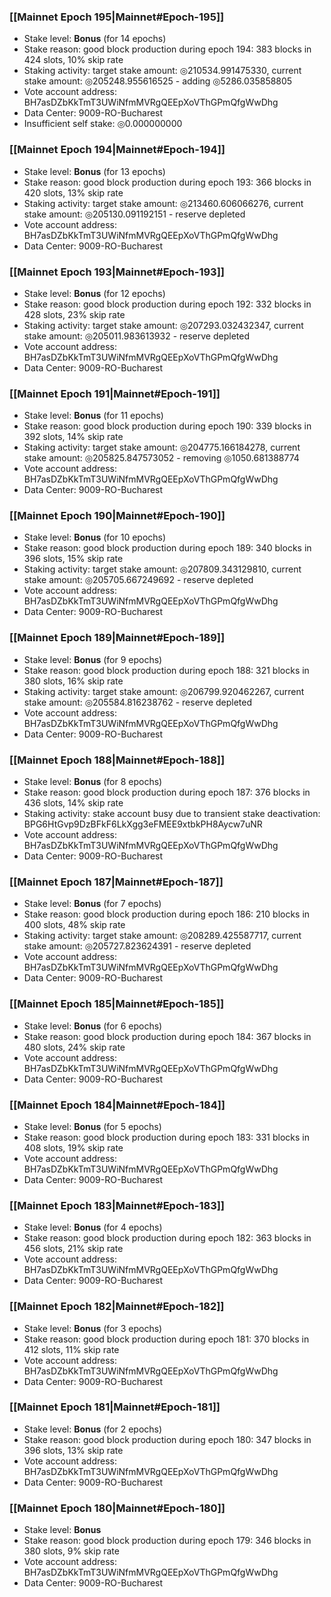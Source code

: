 ### [[Mainnet Epoch 195|Mainnet#Epoch-195]]
* Stake level: **Bonus** (for 14 epochs)
* Stake reason: good block production during epoch 194: 383 blocks in 424 slots, 10% skip rate
* Staking activity: target stake amount: ◎210534.991475330, current stake amount: ◎205248.955616525 - adding ◎5286.035858805
* Vote account address: BH7asDZbKkTmT3UWiNfmMVRgQEEpXoVThGPmQfgWwDhg
* Data Center: 9009-RO-Bucharest
* Insufficient self stake: ◎0.000000000
### [[Mainnet Epoch 194|Mainnet#Epoch-194]]
* Stake level: **Bonus** (for 13 epochs)
* Stake reason: good block production during epoch 193: 366 blocks in 420 slots, 13% skip rate
* Staking activity: target stake amount: ◎213460.606066276, current stake amount: ◎205130.091192151 - reserve depleted
* Vote account address: BH7asDZbKkTmT3UWiNfmMVRgQEEpXoVThGPmQfgWwDhg
* Data Center: 9009-RO-Bucharest
### [[Mainnet Epoch 193|Mainnet#Epoch-193]]
* Stake level: **Bonus** (for 12 epochs)
* Stake reason: good block production during epoch 192: 332 blocks in 428 slots, 23% skip rate
* Staking activity: target stake amount: ◎207293.032432347, current stake amount: ◎205011.983613932 - reserve depleted
* Vote account address: BH7asDZbKkTmT3UWiNfmMVRgQEEpXoVThGPmQfgWwDhg
* Data Center: 9009-RO-Bucharest
### [[Mainnet Epoch 191|Mainnet#Epoch-191]]
* Stake level: **Bonus** (for 11 epochs)
* Stake reason: good block production during epoch 190: 339 blocks in 392 slots, 14% skip rate
* Staking activity: target stake amount: ◎204775.166184278, current stake amount: ◎205825.847573052 - removing ◎1050.681388774
* Vote account address: BH7asDZbKkTmT3UWiNfmMVRgQEEpXoVThGPmQfgWwDhg
* Data Center: 9009-RO-Bucharest
### [[Mainnet Epoch 190|Mainnet#Epoch-190]]
* Stake level: **Bonus** (for 10 epochs)
* Stake reason: good block production during epoch 189: 340 blocks in 396 slots, 15% skip rate
* Staking activity: target stake amount: ◎207809.343129810, current stake amount: ◎205705.667249692 - reserve depleted
* Vote account address: BH7asDZbKkTmT3UWiNfmMVRgQEEpXoVThGPmQfgWwDhg
* Data Center: 9009-RO-Bucharest
### [[Mainnet Epoch 189|Mainnet#Epoch-189]]
* Stake level: **Bonus** (for 9 epochs)
* Stake reason: good block production during epoch 188: 321 blocks in 380 slots, 16% skip rate
* Staking activity: target stake amount: ◎206799.920462267, current stake amount: ◎205584.816238762 - reserve depleted
* Vote account address: BH7asDZbKkTmT3UWiNfmMVRgQEEpXoVThGPmQfgWwDhg
* Data Center: 9009-RO-Bucharest
### [[Mainnet Epoch 188|Mainnet#Epoch-188]]
* Stake level: **Bonus** (for 8 epochs)
* Stake reason: good block production during epoch 187: 376 blocks in 436 slots, 14% skip rate
* Staking activity: stake account busy due to transient stake deactivation: BPG6HtGvp9DzBFkF6LkXgg3eFMEE9xtbkPH8Aycw7uNR
* Vote account address: BH7asDZbKkTmT3UWiNfmMVRgQEEpXoVThGPmQfgWwDhg
* Data Center: 9009-RO-Bucharest
### [[Mainnet Epoch 187|Mainnet#Epoch-187]]
* Stake level: **Bonus** (for 7 epochs)
* Stake reason: good block production during epoch 186: 210 blocks in 400 slots, 48% skip rate
* Staking activity: target stake amount: ◎208289.425587717, current stake amount: ◎205727.823624391 - reserve depleted
* Vote account address: BH7asDZbKkTmT3UWiNfmMVRgQEEpXoVThGPmQfgWwDhg
* Data Center: 9009-RO-Bucharest
### [[Mainnet Epoch 185|Mainnet#Epoch-185]]
* Stake level: **Bonus** (for 6 epochs)
* Stake reason: good block production during epoch 184: 367 blocks in 480 slots, 24% skip rate
* Vote account address: BH7asDZbKkTmT3UWiNfmMVRgQEEpXoVThGPmQfgWwDhg
* Data Center: 9009-RO-Bucharest
### [[Mainnet Epoch 184|Mainnet#Epoch-184]]
* Stake level: **Bonus** (for 5 epochs)
* Stake reason: good block production during epoch 183: 331 blocks in 408 slots, 19% skip rate
* Vote account address: BH7asDZbKkTmT3UWiNfmMVRgQEEpXoVThGPmQfgWwDhg
* Data Center: 9009-RO-Bucharest
### [[Mainnet Epoch 183|Mainnet#Epoch-183]]
* Stake level: **Bonus** (for 4 epochs)
* Stake reason: good block production during epoch 182: 363 blocks in 456 slots, 21% skip rate
* Vote account address: BH7asDZbKkTmT3UWiNfmMVRgQEEpXoVThGPmQfgWwDhg
* Data Center: 9009-RO-Bucharest
### [[Mainnet Epoch 182|Mainnet#Epoch-182]]
* Stake level: **Bonus** (for 3 epochs)
* Stake reason: good block production during epoch 181: 370 blocks in 412 slots, 11% skip rate
* Vote account address: BH7asDZbKkTmT3UWiNfmMVRgQEEpXoVThGPmQfgWwDhg
* Data Center: 9009-RO-Bucharest
### [[Mainnet Epoch 181|Mainnet#Epoch-181]]
* Stake level: **Bonus** (for 2 epochs)
* Stake reason: good block production during epoch 180: 347 blocks in 396 slots, 13% skip rate
* Vote account address: BH7asDZbKkTmT3UWiNfmMVRgQEEpXoVThGPmQfgWwDhg
* Data Center: 9009-RO-Bucharest
### [[Mainnet Epoch 180|Mainnet#Epoch-180]]
* Stake level: **Bonus**
* Stake reason: good block production during epoch 179: 346 blocks in 380 slots, 9% skip rate
* Vote account address: BH7asDZbKkTmT3UWiNfmMVRgQEEpXoVThGPmQfgWwDhg
* Data Center: 9009-RO-Bucharest